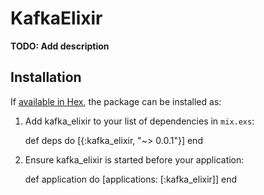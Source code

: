 # KafkaElixir

**TODO: Add description**

## Installation

If [available in Hex](https://hex.pm/docs/publish), the package can be installed as:

  1. Add kafka_elixir to your list of dependencies in `mix.exs`:

        def deps do
          [{:kafka_elixir, "~> 0.0.1"}]
        end

  2. Ensure kafka_elixir is started before your application:

        def application do
          [applications: [:kafka_elixir]]
        end

